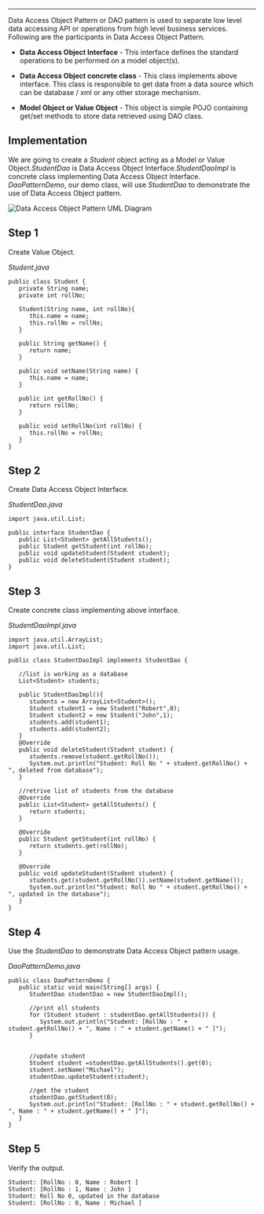 ___

  

Data Access Object Pattern or DAO pattern is used to separate low level data accessing API or operations from high level business services. Following are the participants in Data Access Object Pattern.

-   **Data Access Object Interface** - This interface defines the standard operations to be performed on a model object(s).
    
-   **Data Access Object concrete class** - This class implements above interface. This class is responsible to get data from a data source which can be database / xml or any other storage mechanism.
    
-   **Model Object or Value Object** - This object is simple POJO containing get/set methods to store data retrieved using DAO class.
    

## Implementation

We are going to create a _Student_ object acting as a Model or Value Object._StudentDao_ is Data Access Object Interface._StudentDaoImpl_ is concrete class implementing Data Access Object Interface. _DaoPatternDemo_, our demo class, will use _StudentDao_ to demonstrate the use of Data Access Object pattern.

![Data Access Object Pattern UML Diagram](https://www.tutorialspoint.com/design_pattern/images/dao_pattern_uml_diagram.jpg)

## Step 1

Create Value Object.

_Student.java_

```
public class Student {
   private String name;
   private int rollNo;

   Student(String name, int rollNo){
      this.name = name;
      this.rollNo = rollNo;
   }

   public String getName() {
      return name;
   }

   public void setName(String name) {
      this.name = name;
   }

   public int getRollNo() {
      return rollNo;
   }

   public void setRollNo(int rollNo) {
      this.rollNo = rollNo;
   }
}
```

## Step 2

Create Data Access Object Interface.

_StudentDao.java_

```
import java.util.List;

public interface StudentDao {
   public List<Student> getAllStudents();
   public Student getStudent(int rollNo);
   public void updateStudent(Student student);
   public void deleteStudent(Student student);
}

```

## Step 3

Create concrete class implementing above interface.

_StudentDaoImpl.java_

```
import java.util.ArrayList;
import java.util.List;

public class StudentDaoImpl implements StudentDao {

   //list is working as a database
   List<Student> students;

   public StudentDaoImpl(){
      students = new ArrayList<Student>();
      Student student1 = new Student("Robert",0);
      Student student2 = new Student("John",1);
      students.add(student1);
      students.add(student2);
   }
   @Override
   public void deleteStudent(Student student) {
      students.remove(student.getRollNo());
      System.out.println("Student: Roll No " + student.getRollNo() + ", deleted from database");
   }

   //retrive list of students from the database
   @Override
   public List<Student> getAllStudents() {
      return students;
   }

   @Override
   public Student getStudent(int rollNo) {
      return students.get(rollNo);
   }

   @Override
   public void updateStudent(Student student) {
      students.get(student.getRollNo()).setName(student.getName());
      System.out.println("Student: Roll No " + student.getRollNo() + ", updated in the database");
   }
}
```

## Step 4

Use the _StudentDao_ to demonstrate Data Access Object pattern usage.

_DaoPatternDemo.java_

```
public class DaoPatternDemo {
   public static void main(String[] args) {
      StudentDao studentDao = new StudentDaoImpl();

      //print all students
      for (Student student : studentDao.getAllStudents()) {
         System.out.println("Student: [RollNo : " + student.getRollNo() + ", Name : " + student.getName() + " ]");
      }


      //update student
      Student student =studentDao.getAllStudents().get(0);
      student.setName("Michael");
      studentDao.updateStudent(student);

      //get the student
      studentDao.getStudent(0);
      System.out.println("Student: [RollNo : " + student.getRollNo() + ", Name : " + student.getName() + " ]");
   }
}
```

## Step 5

Verify the output.

```
Student: [RollNo : 0, Name : Robert ]
Student: [RollNo : 1, Name : John ]
Student: Roll No 0, updated in the database
Student: [RollNo : 0, Name : Michael ]

```